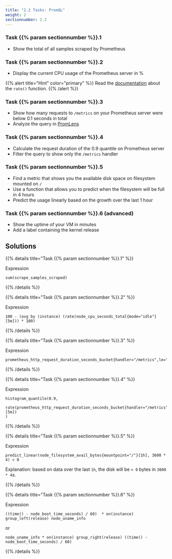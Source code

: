 ```yaml
---
title: "2.2 Tasks: PromQL"
weight: 2
sectionnumber: 2.2
---
```


### Task {{% param sectionnumber %}}.1

* Show the total of all samples scraped by Prometheus

### Task {{% param sectionnumber %}}.2

* Display the current CPU usage of the Prometheus server in %

{{% alert title="Hint" color="primary" %}}
Read the [documentation](https://prometheus.io/docs/prometheus/latest/querying/functions/) about the `rate()` function.
{{% /alert %}}

### Task {{% param sectionnumber %}}.3

* Show how many requests to `/metrics` on your Prometheus server were below 0.1 seconds in total
* Analyze the query in [PromLens](https://demo.promlens.com/)

### Task {{% param sectionnumber %}}.4

* Calculate the request duration of the 0.9 quantile on Prometheus server
* Filter the query to show only the `/metrics` handler

### Task {{% param sectionnumber %}}.5

* Find a metric that shows you the available disk space on filesystem mounted on `/`
* Use a function that allows you to predict when the filesystem will be full in 4 hours
* Predict the usage linearly based on the growth over the last 1 hour

### Task {{% param sectionnumber %}}.6 (advanced)

* Show the uptime of your VM in minutes
* Add a label containing the kernel release

## Solutions

{{% details title="Task {{% param sectionnumber %}}.1" %}}

Expression
```promql
sum(scrape_samples_scraped)
```

{{% /details %}}

{{% details title="Task {{% param sectionnumber %}}.2" %}}

Expression
```promql
100 - (avg by (instance) (rate(node_cpu_seconds_total{mode="idle"}[5m])) * 100)
```

{{% /details %}}

{{% details title="Task {{% param sectionnumber %}}.3" %}}

Expression
```promql
prometheus_http_request_duration_seconds_bucket{handler="/metrics",le="0.1"}
```

{{% /details %}}

{{% details title="Task {{% param sectionnumber %}}.4" %}}

Expression
```promql
histogram_quantile(0.9,
  rate(prometheus_http_request_duration_seconds_bucket{handler="/metrics"}[5m])
)
```

{{% /details %}}

{{% details title="Task {{% param sectionnumber %}}.5" %}}

Expression
```promql
predict_linear(node_filesystem_avail_bytes{mountpoint="/"}[1h], 3600 * 4) < 0
```

Explanation: based on data over the last `1h`, the disk will be `< 0` bytes in `3600 * 4`s.

{{% /details %}}

{{% details title="Task {{% param sectionnumber %}}.6" %}}

Expression
```promql
((time() - node_boot_time_seconds) / 60)  * on(instance) group_left(release) node_uname_info
```

or

```promql
node_uname_info * on(instance) group_right(release) ((time() - node_boot_time_seconds) / 60)
```
{{% /details %}}
